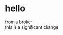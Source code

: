 # hello  
from a broker  
this is a significant change  


<article
  id="electriccars"
  data-columns="3"
  data-index-number="12314"
  data-parent="cars">
</article>
